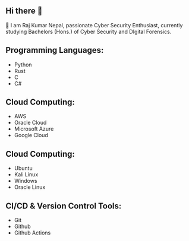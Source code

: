 ## Hi there 👋

🌱 I am Raj Kumar Nepal, passionate Cyber Security Enthusiast, currently studying Bachelors (Hons.) of Cyber Security and DIgital Forensics.

## Programming Languages:
- Python
- Rust
- C
- C#

## Cloud Computing:
- AWS
- Oracle Cloud
- Microsoft Azure
- Google Cloud

## Cloud Computing:
- Ubuntu
- Kali Linux
- Windows
- Oracle Linux

## CI/CD & Version Control Tools:
- Git
- Github
- Github Actions

## 
<!--
**raaznp/raaznp** is a ✨ _special_ ✨ repository because its `README.md` (this file) appears on your GitHub profile.

Here are some ideas to get you started:

- 🔭 I’m currently working on ...
- 🌱 I’m currently learning ...
- 👯 I’m looking to collaborate on ...
- 🤔 I’m looking for help with ...
- 💬 Ask me about ...
- 📫 How to reach me: ...
- 😄 Pronouns: ...
- ⚡ Fun fact: ...
-->
